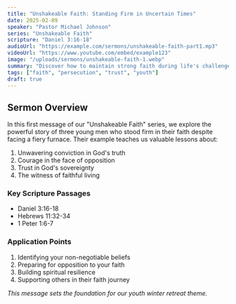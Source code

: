 ```yaml
---
title: "Unshakeable Faith: Standing Firm in Uncertain Times"
date: 2025-02-09
speaker: "Pastor Michael Johnson"
series: "Unshakeable Faith"
scripture: "Daniel 3:16-18"
audioUrl: "https://example.com/sermons/unshakeable-faith-part1.mp3"
videoUrl: "https://www.youtube.com/embed/example123"
image: "/uploads/sermons/unshakeable-faith-1.webp"
summary: "Discover how to maintain strong faith during life's challenges through the example of Shadrach, Meshach, and Abednego."
tags: ["faith", "persecution", "trust", "youth"]
draft: true
---
```


## Sermon Overview

In this first message of our "Unshakeable Faith" series, we explore the powerful story of three young men who stood firm in their faith despite facing a fiery furnace. Their example teaches us valuable lessons about:

1. Unwavering conviction in God's truth
2. Courage in the face of opposition
3. Trust in God's sovereignty
4. The witness of faithful living

### Key Scripture Passages

- Daniel 3:16-18
- Hebrews 11:32-34
- 1 Peter 1:6-7

### Application Points

1. Identifying your non-negotiable beliefs
2. Preparing for opposition to your faith
3. Building spiritual resilience
4. Supporting others in their faith journey

*This message sets the foundation for our youth winter retreat theme.*